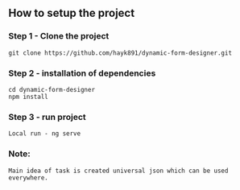 ## How to setup the project

### Step 1 - Clone the project
```
git clone https://github.com/hayk891/dynamic-form-designer.git
```

### Step 2 - installation of dependencies

```
cd dynamic-form-designer
npm install
```

 
### Step 3 - run project

```
Local run - ng serve
```

### Note:

 ```
 Main idea of task is created universal json which can be used everywhere.
 ```
